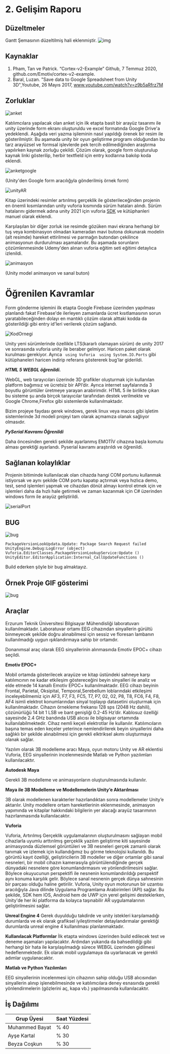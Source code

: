 # 2. Gelişim Raporu

## Düzeltmeler
Gantt Şemasının düzeltilmiş hali eklenmiştir.
![img](https://i.hizliresim.com/MG9AM3.png)


## Kaynaklar
1. Pham, Tan ve Patrick. “Cortex-v2-Example” Github, 7 Temmuz 2020, github.com/Emotiv/cortex-v2-example.
2. Baral, Luzan. "Save data to Google Spreadsheet from Unity 3D",Youtube, 26 Mayıs 2017, www.youtube.com/watch?v=z9b5aRfrz7M

## Zorluklar

![anket](/images/unityAnket.png)

Katılımcılara yapılacak olan anket için ilk etapta basit bir arayüz tasarımı ile unity üzerinde form ekranı oluşturuldu ve excel formatında Google Drive'a yedeklendi. Aşağıda veri yazma işileminin nasıl yapıldığı örenek bir resim ile gösterilmiştir. Bu aşamada unity bir oyun geliştirme programı olduğundan bu tarz arayüzsel ve formsal işlevlerde pek tercih edilmediğinden araştırma yapılırken kaynak zorluğu çekildi.
Çözüm olarak, google form oluşturulup kaynak linki gösterilip, herbir textfield için entry kodlarına bakılıp koda eklendi.

![anketgoogle](/images/anketGD.png)

(Unity'den Google form aracılığyla gönderilmiş örnek form)

![unityAR](/images/unityAR.png)

Kitap üzerindeki resimler artırılmış gerçeklik ile gösterileceğinden projenin en önemli kısımlarından unity vuforia kısmında sürüm hataları alındı. Sürüm hatalarını gidermek adına unity 2021 için vuforia [SDK](https://developer.vuforia.com/downloads/sdk) 
 ve kütüphanleri manuel olarak eklendi. 


Karşılaşılan bir diğer zorluk ise resimde gözüken mavi ekrana herhangi bir tuş veya kombinasyon olmadan kameradan mavi butona dokunarak modelin (alt resimde) hareket ettirilmesi ve parmağın butondan çekilince animasyonun durdurulması aşamalarıdır. Bu aşamada sorunların çözümlenmesinde Udemy'den alınan vuforia eğitim seti eğitimi detaylıca izlenildi.

![animasyon](/images/animasyon.png)

(Unity model animasyon ve sanal buton)

# Öğrenilen Kavramlar

Form gönderme işlemini ilk etapta Google Firebase üzerinden yapılması planlandı fakat Firebase'de ilerleyen zamanlarda ücret kısıtlamasının sorun yaratabileceğinden dolayı en mantıklı çözüm olarak alttaki kodda da gösterildiği gibi entry id'leri verilerek çözüm sağlandı.



![KodOrnegi](/images/kodOrnegientry.png)


Unity yeni sürümlerinde özellikle LTS(kararlı olamayan sürüm) de unity 2017 ve sonrasında vuforia unity ile beraber gelmiyor. Haricen paket olarak kurulması gerekiyor. Ayrıca ``` 
using Vuforia 
using System.IO.Ports ``` gibi  kütüphaneleri haricen indirip referans göstererek bug'lar giderildi.

***HTML 5 WEBGL öğrenildi.***

WebGL, web tarayıcıları üzerinde 3D grafikler oluşturmak için kullanılan platform bağımsız ve ücretsiz bir API’dir. Ayrıca internet sayfalarında 3 boyutlu görüntüler üretmeye yarayan arabirimdir. HTML 5 ile birlikte çıkan bu sisteme şu anda birçok tarayıcılar tarafından destek verilmekte ve Google Chrome,Firefox gibi sistemlerde kullanılmaktadır.

Bizim projeye faydası gerek windows, gerek linux veya macos gibi işletim sistemlerinde 3d modeli projeyi tam olarak açmamıza olanak sağlıyor olmasıdır.

***PySerial Kavramı Öğrenildi***

Daha öncesinden gerekli şekilde ayarlanmış EMOTİV cihazına başla komutu alması gerektiği ayarlandı. Pyserial kavramı araştırıldı ve öğrenildi.

## Sağlanan kolaylıklar ##

Projenin bitiminde kullanılacak olan cihazda hangi COM portunu kullanmak istiyorsak ve aynı şekilde COM portu kapatıp açtırmak veya hızlıca demo, test, send işlemleri yapmak ve cihazdan dönüt almayı kontrol etmek için ve  işlemleri daha da hızlı hale getirmek ve zaman kazanmak için C# üzerinden windows form ile arayüz geliştirildi.

![serialPort](/images/serialPortOkuma.png)

## BUG ##

![bug](/images/bug.png)

```
PackageVersionLookUpdata.Update: Package Search Request failed UnityEngine.Debug:LogError (object) Vuforia.EditorClasses.PackageVersionLookupService:Update () UnityEditor.EditorApplication:Internal_CallUpdateFunctions () 
```

Build ederken şöyle bir bug almaktayız.

## Örnek Proje GIF gösterimi ##

![bug](/images/GIF-210103_180539.gif)


## Araçlar

Erzurum Teknik Üniversitesi Bilgisayar Mühendisliği laboratuvarı kullanılmaktadır. Laboratuvar ortamı EEG cihazından sinyallerin gürültü binmeyecek şekilde doğru alınabilmesi için sessiz ve floresan lambanın kullanılmadığı uygun ışıklandırmaya sahip bir ortamdır.

Donanımsal araç olarak EEG sinyallerinin alınmasında Emotiv EPOC+ cihazı seçildi.

**Emotiv EPOC+**

Mobil ortamda gösterilecek arayüze ve kitap üstündeki sahneye karşı katılımcının ne kadar etkileşim göstereceğini beyin sinyalleri ile analiz ve elde etmede 14 kanallı Emotiv EPOC+ kullanılmaktadır. EEG cihazı beyinin Frontal, Parietal, Oksipital, Temporal,Serebellum loblarındaki etkileşimi inceleyebilmemiz için AF3, F7, F3, FC5, T7, P7, 02, 02, P8, T8, FC6, F4, F8, AF4 isimli elektrot konumlarından sinyal toplayıp datasetini oluşturmak için kullanılmaktadır. Cihazın örnekleme frekansı 128 sps (2048 Hz dahili), çözünürlüğü 14 bit 1 LSB ve bant genişliği 0.2-45 Hz’dir. Kablosuz özelliği sayesinde 2.4 GHz bandında USB alıcısı ile bilgisayar ortamında kullanılabilmektedir. Cihaz nemli keçeli elektrotlar ile kullanılır. Katılımcıların başına temas eden keçeler yeterince nemlendirilerek beyin sinyallerini daha sağlıklı bir şekilde alınabilmesi için gerekli elktriksel akımı oluşturmaya olanak sağlar. 

Yazılım olarak 3B modelleme aracı Maya, oyun motoru Unity ve AR eklentisi Vuforia, EEG sinyallerinin incelenmesinde Matlab ve Python yazılımları kullanılacaktır.

**Autodesk Maya**

Gerekli 3B modelleme ve animasyonların oluşturulmasında kullanılır.

**Maya ile 3B Modelleme ve Modellemelerin Unity’e Aktarılması**

3B olarak modellenen karakterler hazırlandıktan sonra modellemeler Unity’e aktarılır. Unity modellere ortam hareketlerinin eklenmesinde, animasyon yapımında ve kitaplar hakkındaki bilgilerin yer alacağı arayüz tasarımının hazırlanmasında kullanılacaktır.

**Vuforia**

Vuforia, Artırılmış Gerçeklik uygulamalarının oluşturulmasını sağlayan mobil cihazlarla uyumlu arttırılmış gerçeklik yazılım geliştirme kiti sayesinde animasyonda düzlemsel görüntüleri ve 3B nesneleri gerçek zamanlı olarak tanımak ve izlemek için kullandığımız bu görme teknolojisi kullanıldı. Bu görüntü kayıt özelliği, geliştiricilerin 3B modeller ve diğer ortamlar gibi sanal nesneleri, bir mobil cihazın kamerasıyla görüntülendiğinde gerçek dünyadaki nesnelere göre konumlandırmasını ve yönlendirilmesini sağlar. Böylece okuyucunun perspektifi ile nesnenin konumlandırıldığı perspektif aynı konuma karşılık gelir. Böylece sanal nesnenin gerçek dünya sahnesinin bir parçası olduğu haline getirilir.
    Vuforia, Unity oyun motorunun bir uzantısı aracılığıyla Java dilinde Uygulama Programlama Arabirimleri (API) sağlar. Bu şekilde, SDK hem IOS, Android hem de UWP için yerel gelişimi desteklerken, Unity'de her iki platforma da kolayca taşınabilir AR uygulamalarının geliştirilmesini sağlar.
    
**Unreal Engine 4**
Gerek duyulduğu takdirde ve unity istekleri karşılamadığı durumlarda ve ek olarak grafiksel iyileştirmeler detaylandırmalar gerektiği durumlarda unreal engine 4 kullanılması planlanmaktadır.

**Kullanılacak Platformlar** 
İlk etapta windows üzerinden build edilecek test ve deneme aşamaları yapılacaktır. Ardından yukarıda da bahsedildiği gibi herhangi bir hata ile karşılaşılmadığı sürece WEBGL 
üzerinden gidilmesi hedeflenmektedir. Ek olarak mobil uygulamaya da uyarlanacak ve gerekli adımlar uygulanacaktır.

**Matlab ve Python Yazılımları**

EEG sinyallerinin incelenmesi için cihazının sahip olduğu USB alıcısından sinyallerin alınıp işlenebilmesinde ve katılımcılara deney esnasında gerekli yönlendirmelerin (gözlerini aç, kapa vb.) yapılmasında kullanılacaktır. 

## İş Dağılımı
Grup Üyesi | Saat Yüzdesi
------------ | -------------
Muhammed Bayat | % 40
Ayşe Kartal | % 30
Beyza Coşkun | % 30
